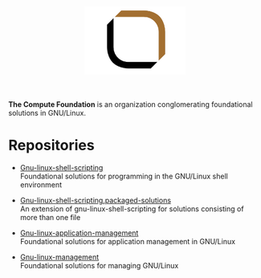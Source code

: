 <div align='center'>
  <img src='https://raw.githubusercontent.com/computefoundation/home/images/computefoundation_logo-padded.png' width='40%' alt='computefoundation_logo-padded.png'>
</div>
<br><br>

**The Compute Foundation** is an organization conglomerating foundational solutions in GNU/Linux.

# Repositories

* [Gnu-linux-shell-scripting](https://github.com/computefoundation/gnu-linux-shell-scripting)  
  Foundational solutions for programming in the GNU/Linux shell environment

* [Gnu-linux-shell-scripting.packaged-solutions](https://github.com/computefoundation/gnu-linux-shell-scripting.packaged-solutions)  
  An extension of gnu-linux-shell-scripting for solutions consisting of more than one file

* [Gnu-linux-application-management](https://github.com/computefoundation/gnu-linux-application-management)  
  Foundational solutions for application management in GNU/Linux

* [Gnu-linux-management](https://github.com/computefoundation/gnu-linux-management)  
  Foundational solutions for managing GNU/Linux


